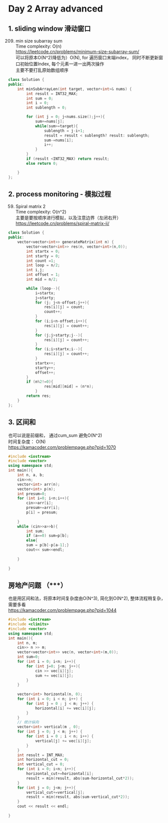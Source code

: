 # Day 2 Array advanced

## 1. sliding window 滑动窗口
209. min size subarray sum<br>
Time complexity: O(n) <br>
https://leetcode.cn/problems/minimum-size-subarray-sum/<br>
可以将原本O(N^2)降低为）O(N), for 遍历窗口末端index， 同时不断更新窗口初始位置Index, 每个元素一进一出两次操作<br>
主要不要打乱原始数组顺序<br>

```cpp
class Solution {
public:
    int minSubArrayLen(int target, vector<int>& nums) {
        int result = INT32_MAX;
        int sum = 0;
        int i = 0;
        int sublength = 0;

        for (int j = 0; j<nums.size();j++){
            sum+=nums[j];
            while(sum>=target){
                sublength = j-i+1;
                result = result < sublength? result: sublength;
                sum-=nums[i];
                i++;
            }
        }
        if (result <INT32_MAX) return result;
        else return 0;

    }
};
``````
## 2. process monitoring - 模拟过程
59. Spiral matrix 2<br>
Time complexity: O(n^2) <br>
主要是要按顺序进行模拟，以及注意边界（左闭右开）<br>
https://leetcode.cn/problems/spiral-matrix-ii/
```cpp
class Solution {
public:
    vector<vector<int>> generateMatrix(int n) {
        vector<vector<int>> res(n, vector<int>(n,0));
        int startx = 0;
        int starty = 0;
        int count =1;
        int loop = n/2;
        int i,j;
        int offset = 1;
        int mid = n/2;

        while (loop--){
            i=startx;
            j=starty;
            for (j; j<n-offset;j++){
                res[i][j] = count;
                count++;
            }
            for (i;i<n-offset;i++){
                res[i][j] = count++;
            }
            for (j;j>starty;j--){
                res[i][j] = count++;
            }
            for (i;i>startx;i--){
                res[i][j] = count++;
            }
            startx++;
            starty++;
            offset++;
        } 
        if (n%2!=0){
                res[mid][mid] = (n*n);
            }
        return res;
    }
};
``````
## 3. 区间和
也可以说是前缀和， 通过cum_sum 避免O(N^2)<br>
时间复杂度： O(N) <br>
https://kamacoder.com/problempage.php?pid=1070
```cpp
#include <iostream>
#include <vector>
using namespace std;
int main(){
    int n, a, b;
    cin>>n;
    vector<int> arr(n);
    vector<int> p(n);
    int presum=0;
    for (int i=0; i<n;i++){
        cin>>arr[i];
        presum+=arr[i];
        p[i] = presum;
        
    }
    while (cin>>a>>b){
        int sum;
        if (a==0) sum=p[b];
        else{
        sum = p[b]-p[a-1];}
        cout<< sum<<endl;
        
    }
    
}
``````
## 房地产问题 （***）
也是用区间和法，将原本时间复杂度由O(N^3), 简化到O(N^2), 整体流程稍复杂，需要多看<br>
https://kamacoder.com/problempage.php?pid=1044
```cpp
#include <iostream>
#include <climits>
#include <vector>
using namespace std;
int main(){
    int n, m;
    cin>> n >> m;
    vector<vector<int>> vec(n, vector<int>(m,0));
    int sum=0;
    for (int i = 0; i<n; i++){
        for (int j=0; j<m; j++){
            cin >> vec[i][j];
            sum += vec[i][j];
        }
    }
    
    vector<int> horizontal(n, 0);
    for (int i = 0; i < n; i++) {
        for (int j = 0 ; j < m; j++) {
            horizontal[i] += vec[i][j];
        }
    }
    // 统计纵向
    vector<int> vertical(m , 0);
    for (int j = 0; j < m; j++) {
        for (int i = 0 ; i < n; i++) {
            vertical[j] += vec[i][j];
        }
    }
    int result = INT_MAX;
    int horizontal_cut = 0;
    int vertical_cut = 0;
    for (int i = 0; i<n; i++){
        horizontal_cut+=horizontal[i];
        result = min(result, abs(sum-horizontal_cut*2));
    }
    for (int j = 0; j<m; j++){
        vertical_cut+=vertical[j];
        result = min(result, abs(sum-vertical_cut*2));
    }
    cout << result << endl;
     
}
``````
